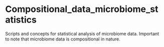# Compositional_data_microbiome_statistics
Scripts and concepts for statistical analysis of microbiome data. Important to note that microbiome data is compositional in nature.
